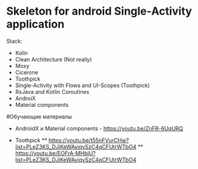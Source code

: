 # Skeleton for android Single-Activity application
 
 Stack:
  * Kolin
  * Clean Architecture (Not really) 
  * Moxy 
  * Cicerone 
  * Toothpick
  * Single-Activity with Flows and UI-Scopes (Toothpick) 
  * RxJava and Kotlin Coroutines
  * AndroiX
  * Material components
   

#Обучающие материалы

* AndroidX и Material components - https://youtu.be/ZnFR-6UqURQ

* Toothpick 
 ** https://youtu.be/t55nFVurCHw?list=PLeZ3KS_DJiKeWAviqvSzC4qCFUtrWTbO4
 ** https://youtu.be/EOFrA-MHbjU?list=PLeZ3KS_DJiKeWAviqvSzC4qCFUtrWTbO4
 